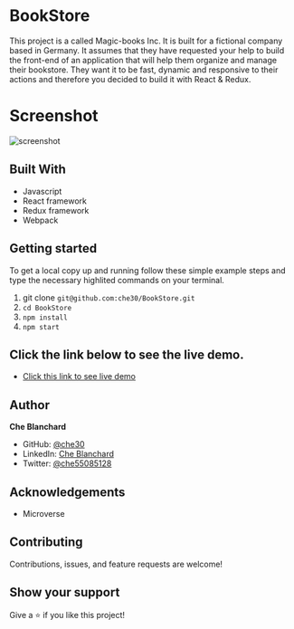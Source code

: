 # BookStore
This project is a called Magic-books Inc. It is built for a fictional company based in Germany. It assumes that they have requested your help to build the front-end of an application that will help them organize and manage their bookstore. They want it to be fast, dynamic and responsive to their actions and therefore you decided to build it with React & Redux.
# Screenshot
![screenshot]('../assets/img/bookstore.png')
## Built With
- Javascript
- React framework
- Redux framework
- Webpack

## Getting started
   To get a local copy up and running follow these simple example steps and type the necessary  highlited commands on your terminal.
   1. git clone `git@github.com:che30/BookStore.git`
   2. `cd BookStore`
   3. `npm install`
   4. `npm start`

## Click the link below to see the live demo.
- [Click this link to see live demo](https://blanco-book-store.herokuapp.com/)

## Author
**Che Blanchard**
- GitHub: [@che30](https://github.com/che30)
- LinkedIn: [Che Blanchard](https://www.linkedin.com/in/che-nsoh-9455271b0/)
- Twitter: [@che55085128](https://twitter.com/che55085128)
## Acknowledgements
- Microverse
##  Contributing

Contributions, issues, and feature requests are welcome!

## Show your support

Give a ⭐️ if you like this project!